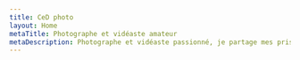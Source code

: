```yaml
---
title: CeD photo
layout: Home
metaTitle: Photographe et vidéaste amateur
metaDescription: Photographe et vidéaste passionné, je partage mes prises de vues depuis le sol et les airs
---
```

